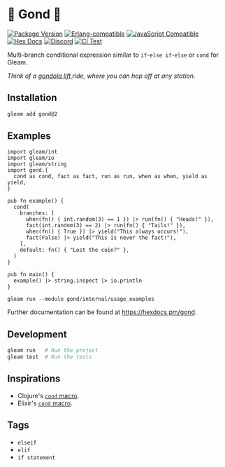 # 🚡 Gond 🚠

[![Package <a href="https://github.com/inoas/gleam-gond/releases"><img src="https://img.shields.io/github/release/inoas/gleam-gond" alt="GitHub release"></a> Version](https://img.shields.io/hexpm/v/gond)](https://hex.pm/packages/gond)
[![Erlang-compatible](https://img.shields.io/badge/target-erlang-b83998)](https://www.erlang.org/)
[![JavaScript Compatible](https://img.shields.io/badge/target-javascript-f3e155)](https://en.wikipedia.org/wiki/JavaScript)
[![Hex Docs](https://img.shields.io/badge/hex-docs-ffaff3)](https://hexdocs.pm/gond/)
[![Discord](https://img.shields.io/discord/768594524158427167?label=discord%20chat&amp;color=5865F2)](https://discord.gg/Fm8Pwmy)
[![CI Test](https://github.com/inoas/gleam-gond/actions/workflows/test.yml/badge.svg?branch=main&amp;event=push)](https://github.com/inoas/gleam-gond/actions/workflows/test.yml)

Multi-branch conditional expression similar to `if`-`else if`-`else` or `cond` for Gleam.

<i>
  Think of a <a href="https://en.wikipedia.org/wiki/Gondola_lift">gondola lift </a> ride,
  where you can hop off at any station.
</i>

<br>

## Installation

```sh
gleam add gond@2
```

## Examples

```gleam
import gleam/int
import gleam/io
import gleam/string
import gond.{
  cond as cond, fact as fact, run as run, when as when, yield as yield,
}

pub fn example() {
  cond(
    branches: [
      when(fn() { int.random(3) == 1 }) |> run(fn() { "Heads!" }),
      fact(int.random(3) == 2) |> run(fn() { "Tails!" }),
      when(fn() { True }) |> yield("This always occurs!"),
      fact(False) |> yield("This is never the fact!"),
    ],
    default: fn() { "Lost the coin?" },
  )
}

pub fn main() {
  example() |> string.inspect |> io.println
}

```

```shell
gleam run --module gond/internal/usage_examples
```

Further documentation can be found at <https://hexdocs.pm/gond>.

## Development

```sh
gleam run   # Run the project
gleam test  # Run the tests
```

## Inspirations

- Clojure's [`cond` macro](https://clojuredocs.org/clojure.core/cond).
- Elixir's [`cond` macro](https://hexdocs.pm/elixir/case-cond-and-if.html#cond).

## Tags

- `elseif`
- `elif`
- `if statement`
